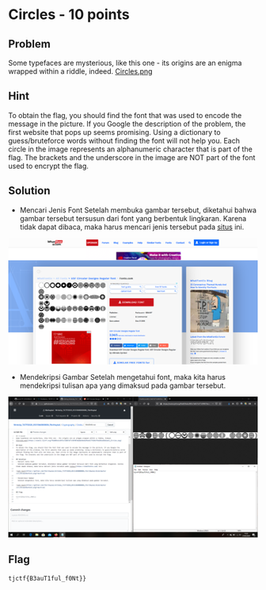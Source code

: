 # Circles - 10 points

## Problem
Some typefaces are mysterious, like this one - its origins are an enigma wrapped within a riddle, indeed.
[Circles.png](https://static.tjctf.org/f5e809c4c49f2c7d607d77c99f07bbd8e9b46dfbe61779201f5b185ed6642de3_Circles.png)

## Hint
To obtain the flag, you should find the font that was used to encode the message in the picture. If you Google the description of the problem, the first website that pops up seems promising. Using a dictionary to guess/bruteforce words without finding the font will not help you. Each circle in the image represents an alphanumeric character that is part of the flag. The brackets and the underscore in the image are NOT part of the font used to encrypt the flag. 

## Solution
- Mencari Jenis Font
  Setelah membuka gambar tersebut, diketahui bahwa gambar tersebut tersusun dari font yang berbentuk lingkaran. Karena tidak dapat dibaca, maka harus mencari jenis tersebut pada [situs](https://whatfontis.com) ini.
  
![alt text](https://github.com/fikrihaykal/WriteUp_TJCTF2020_05311840000006_FikriHaykal/blob/master/src/Circles1.png?raw=true)
  
- Mendekripsi Gambar
  Setelah mengetahui font, maka kita harus mendekripsi tulisan apa yang dimaksud pada gambar tersebut.
  
![alt text](https://github.com/fikrihaykal/WriteUp_TJCTF2020_05311840000006_FikriHaykal/blob/master/src/Circles2.png?raw=true)
  
## Flag
```
tjctf{B3auT1ful_f0Nt}}
```
